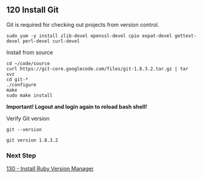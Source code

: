 ## 120 Install Git

Git is required for checking out projects from version control.

```
sudo yum -y install zlib-devel openssl-devel cpio expat-devel gettext-devel perl-devel curl-devel
```

Install from source

```
cd ~/code/source
curl https://git-core.googlecode.com/files/git-1.8.3.2.tar.gz | tar xvz
cd git-*
./configure
make
sudo make install
```

**Important! Logout and login again to reload bash shell!**

Verify Git version

```
git --version

git version 1.8.3.2
```

### Next Step

[130 - Install Ruby Version Manager](https://github.com/sleepepi/sleepepi/tree/master/virtual-machines/130-install-rvm.md)
